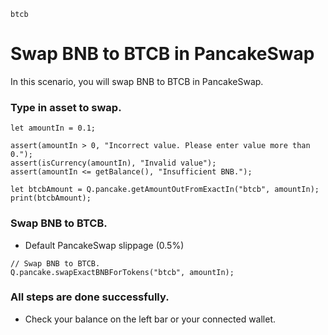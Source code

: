 ```meta-Currency
btcb
```

# Swap BNB to BTCB in PancakeSwap

In this scenario, you will swap BNB to BTCB in PancakeSwap.

### Type in asset to swap.

```input-Dynamic BNB
let amountIn = 0.1;
```

```input-Verify
assert(amountIn > 0, "Incorrect value. Please enter value more than 0.");
assert(isCurrency(amountIn), "Invalid value");
assert(amountIn <= getBalance(), "Insufficient BNB.");
```

```output-Dynamic BTCB
let btcbAmount = Q.pancake.getAmountOutFromExactIn("btcb", amountIn);
print(btcbAmount);
```

### Swap BNB to BTCB.

- Default PancakeSwap slippage (0.5%)

```taster
// Swap BNB to BTCB.
Q.pancake.swapExactBNBForTokens("btcb", amountIn);
```

### All steps are done successfully.

- Check your balance on the left bar or your connected wallet.
